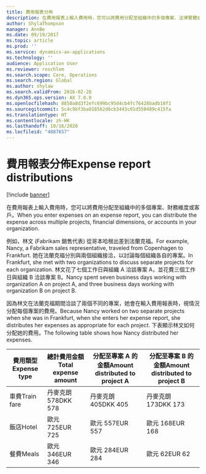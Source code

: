 ```yaml
---
title: 費用報表分佈
description: 在費用報表上輸入費用時，您可以將費用分配至組織中的多個專案、法律實體或客戶。
author: ShylaThompson
manager: AnnBe
ms.date: 09/19/2017
ms.topic: article
ms.prod: ''
ms.service: dynamics-ax-applications
ms.technology: ''
audience: Application User
ms.reviewer: roschlom
ms.search.scope: Core, Operations
ms.search.region: Global
ms.author: shylaw
ms.search.validFrom: 2016-02-28
ms.dyn365.ops.version: AX 7.0.0
ms.openlocfilehash: 8850a8d3f2efc699bc95d4cb4fc76428badb10f1
ms.sourcegitcommit: 5c4c9bf3ba018562d6cb3443c01d550489c415fa
ms.translationtype: HT
ms.contentlocale: zh-HK
ms.lasthandoff: 10/16/2020
ms.locfileid: "4087657"
---
```

# <a name="expense-report-distributions"></a><span data-ttu-id="2c61b-103">費用報表分佈</span><span class="sxs-lookup"><span data-stu-id="2c61b-103">Expense report distributions</span></span>

[!include [banner](../includes/banner.md)]

<span data-ttu-id="2c61b-104">在費用報表上輸入費用時，您可以將費用分配至組織中的多個專案、財務維度或客戶。</span><span class="sxs-lookup"><span data-stu-id="2c61b-104">When you enter expenses on an expense report, you can distribute the expense across multiple projects, financial dimensions, or accounts in your organization.</span></span>

<span data-ttu-id="2c61b-105">例如，林文 (Fabrikam 銷售代表) 從哥本哈根出差到法蘭克福。</span><span class="sxs-lookup"><span data-stu-id="2c61b-105">For example, Nancy, a Fabrikam sales representative, traveled from Copenhagen to Frankfurt.</span></span> <span data-ttu-id="2c61b-106">她在法蘭克福分別與兩個組織接洽，以討論每個組織各自的專案。</span><span class="sxs-lookup"><span data-stu-id="2c61b-106">In Frankfurt, she met with two organizations to discuss separate projects for each organization.</span></span> <span data-ttu-id="2c61b-107">林文花了七個工作日與組織 A 洽談專案 A，並花費三個工作日與組織 B 洽談專案 B。</span><span class="sxs-lookup"><span data-stu-id="2c61b-107">Nancy spent seven business days working with organization A on project A, and three business days working with organization B on project B.</span></span>

<span data-ttu-id="2c61b-108">因為林文在法蘭克福期間洽談了兩個不同的專案，她會在輸入費用報表時，視情況分配每個專案的費用。</span><span class="sxs-lookup"><span data-stu-id="2c61b-108">Because Nancy worked on two separate projects when she was in Frankfurt, when she enters her expense report, she distributes her expenses as appropriate for each project.</span></span> <span data-ttu-id="2c61b-109">下表顯示林文如何分配她的費用。</span><span class="sxs-lookup"><span data-stu-id="2c61b-109">The following table shows how Nancy distributed her expenses.</span></span>


| <span data-ttu-id="2c61b-110">費用類型</span><span class="sxs-lookup"><span data-stu-id="2c61b-110">Expense type</span></span> | <span data-ttu-id="2c61b-111">總計費用金額</span><span class="sxs-lookup"><span data-stu-id="2c61b-111">Total expense amount</span></span>|<span data-ttu-id="2c61b-112">分配至專案 A 的金額</span><span class="sxs-lookup"><span data-stu-id="2c61b-112">Amount distributed to project A</span></span>| <span data-ttu-id="2c61b-113">分配至專案 B 的金額</span><span class="sxs-lookup"><span data-stu-id="2c61b-113">Amount distributed to project B</span></span> |
|--------------|---------------------|-------------------------------|---------------------------------|
|<span data-ttu-id="2c61b-114">車費</span><span class="sxs-lookup"><span data-stu-id="2c61b-114">Train fare</span></span>   |<span data-ttu-id="2c61b-115">丹麥克朗 578</span><span class="sxs-lookup"><span data-stu-id="2c61b-115">DKK 578</span></span>              |<span data-ttu-id="2c61b-116">丹麥克朗 405</span><span class="sxs-lookup"><span data-stu-id="2c61b-116">DKK 405</span></span>                        |<span data-ttu-id="2c61b-117">丹麥克朗 173</span><span class="sxs-lookup"><span data-stu-id="2c61b-117">DKK 173</span></span>                          |
|<span data-ttu-id="2c61b-118">飯店</span><span class="sxs-lookup"><span data-stu-id="2c61b-118">Hotel</span></span>         |<span data-ttu-id="2c61b-119">歐元 725</span><span class="sxs-lookup"><span data-stu-id="2c61b-119">EUR 725</span></span>              |<span data-ttu-id="2c61b-120">歐元 557</span><span class="sxs-lookup"><span data-stu-id="2c61b-120">EUR 557</span></span>                        |<span data-ttu-id="2c61b-121">歐元 168</span><span class="sxs-lookup"><span data-stu-id="2c61b-121">EUR 168</span></span>                          |
|<span data-ttu-id="2c61b-122">餐費</span><span class="sxs-lookup"><span data-stu-id="2c61b-122">Meals</span></span>         |<span data-ttu-id="2c61b-123">歐元 346</span><span class="sxs-lookup"><span data-stu-id="2c61b-123">EUR 346</span></span>              |<span data-ttu-id="2c61b-124">歐元 284</span><span class="sxs-lookup"><span data-stu-id="2c61b-124">EUR 284</span></span>                        |<span data-ttu-id="2c61b-125">歐元 62</span><span class="sxs-lookup"><span data-stu-id="2c61b-125">EUR 62</span></span>                           |

